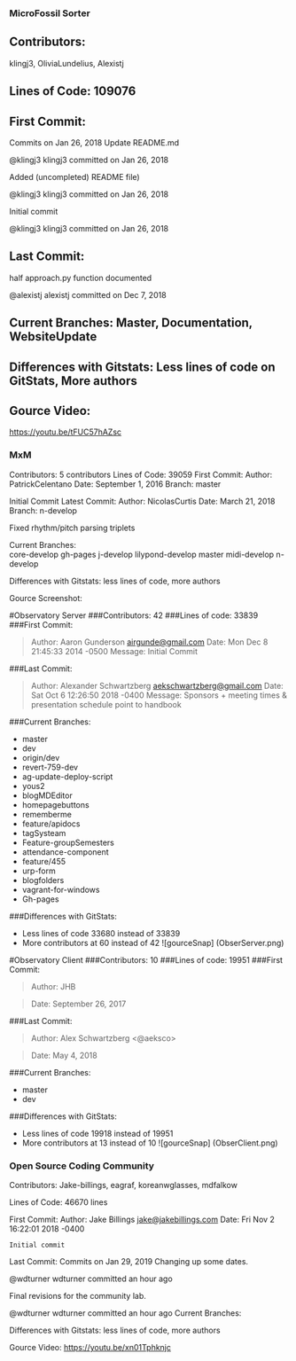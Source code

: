### MicroFossil Sorter
## Contributors: 
klingj3, OliviaLundelius, Alexistj
## Lines of Code: 109076
## First Commit: 
Commits on Jan 26, 2018
Update README.md

@klingj3
klingj3 committed on Jan 26, 2018
  
Added (uncompleted) README file)

@klingj3
klingj3 committed on Jan 26, 2018
 
Initial commit

@klingj3
klingj3 committed on Jan 26, 2018


## Last Commit: 
half approach.py function documented

@alexistj 
alexistj committed on Dec 7, 2018

## Current Branches: Master, Documentation, WebsiteUpdate
 
## Differences with Gitstats: Less lines of code on GitStats, More authors


## Gource Video: 
https://youtu.be/tFUC57hAZsc



### MxM
Contributors: 5 contributors
Lines of Code: 39059
First Commit: 
Author: PatrickCelentano
Date: September 1, 2016
Branch: master

Initial Commit
Latest Commit: 
Author: NicolasCurtis
Date: March 21, 2018
Branch: n-develop

Fixed rhythm/pitch parsing triplets

Current Branches:  
core-develop
gh-pages
j-develop
lilypond-develop
master
midi-develop
n-develop

Differences with Gitstats: less lines of code, more authors

Gource Screenshot:


#Observatory Server
###Contributors: 42
###Lines of code: 33839
###First Commit:

> Author: Aaron Gunderson <airgunde@gmail.com>
> Date:   Mon Dec 8 21:45:33 2014 -0500
> Message: Initial Commit

###Last Commit:
> Author: Alexander Schwartzberg <aekschwartzberg@gmail.com>
> Date:   Sat Oct 6 12:26:50 2018 -0400
> Message: Sponsors + meeting times & presentation schedule point to handbook

###Current Branches:
- master
- dev
- origin/dev
- revert-759-dev
- ag-update-deploy-script
- yous2
- blogMDEditor
- homepagebuttons
- rememberme
- feature/apidocs
- tagSysteam
- Feature-groupSemesters
- attendance-component
- feature/455
- urp-form
- blogfolders
- vagrant-for-windows
- Gh-pages


###Differences with GitStats:
- Less lines of code 33680 instead of 33839
- More contributors at 60 instead of 42
![gourceSnap] (ObserServer.png)


#Observatory Client
###Contributors: 10
###Lines of code: 19951
###First Commit:
> Author: JHB

>Date: September 26, 2017

###Last Commit:
> Author: Alex Schwartzberg <@aeksco>

> Date: May 4, 2018

###Current Branches:
- master
- dev

###Differences with GitStats:
- Less lines of code 19918 instead of 19951
- More contributors at 13 instead of 10
![gourceSnap] (ObserClient.png)






### Open Source Coding Community

Contributors: Jake-billings, eagraf, koreanwglasses, mdfalkow

Lines of Code: 46670 lines

First Commit:
Author: Jake Billings <jake@jakebillings.com>
Date:   Fri Nov 2 16:22:01 2018 -0400

    Initial commit

Last Commit:
Commits on Jan 29, 2019
Changing up some dates.

@wdturner
wdturner committed an hour ago
 
Final revisions for the community lab.

@wdturner
wdturner committed an hour ago
Current Branches:

Differences with Gitstats: less lines of code, more authors

Gource Video: https://youtu.be/xn01Tphknjc
